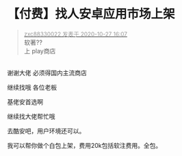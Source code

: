 # 【付费】找人安卓应用市场上架


<div class="quote"><blockquote><font size="2"><a href="https://www.hostloc.com/forum.php?mod=redirect&amp;goto=findpost&amp;pid=9359777&amp;ptid=759021" target="_blank"><font color="#999999">zxc88330022 发表于 2020-10-27 16:07</font></a></font><br />
软著??<br />
上 play商店</blockquote></div><br />
谢谢大佬 必须得国内主流商店

继续找哦 各位老板

基佬安首选啊<img src="static/image/smiley/default/lol.gif" smilieid="12" border="0" alt="" />

继续找大佬帮忙哦

去酷安吧，用户环境还可以。

我可以帮你做个白包上架，费用20k包括软注费用。全包。

